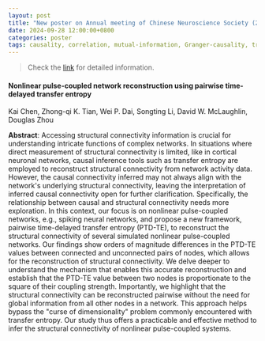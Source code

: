 ```yaml
---
layout: post
title: "New poster on Annual meeting of Chinese Neuroscience Society (2024)"
date: 2024-09-28 12:00:00+0800
categories: poster
tags: causality, correlation, mutual-information, Granger-causality, transfer-entropy, neural-networks 
---
```


> Check the [link](https://www.cns.org.cn/upload/2024/24042815035311.pdf) for detailed information.

#### Nonlinear pulse-coupled network reconstruction using pairwise time-delayed transfer entropy

Kai Chen, Zhong-qi K. Tian, Wei P. Dai, Songting Li, David W. McLaughlin, Douglas Zhou

**Abstract**: 
Accessing structural connectivity information is crucial for understanding intricate
functions of complex networks. In situations where direct measurement of structural connectivity
is limited, like in cortical neuronal networks, causal inference tools such as transfer entropy are
employed to reconstruct structural connectivity from network activity data. However, the causal
connectivity inferred may not always align with the network's underlying structural connectivity,
leaving the interpretation of inferred causal connectivity open for further clarification. Specifically,
the relationship between causal and structural connectivity needs more exploration. In this context,
our focus is on nonlinear pulse-coupled networks, e.g., spiking neural networks, and propose a
new framework, pairwise time-delayed transfer entropy (PTD-TE), to reconstruct the structural
connectivity of several simulated nonlinear pulse-coupled networks. Our findings show orders of
magnitude differences in the PTD-TE values between connected and unconnected pairs of nodes,
which allows for the reconstruction of structural connectivity. We delve deeper to understand the
mechanism that enables this accurate reconstruction and establish that the PTD-TE value between
two nodes is proportionate to the square of their coupling strength. Importantly, we highlight that
the structural connectivity can be reconstructed pairwise without the need for global information
from all other nodes in a network. This approach helps bypass the "curse of dimensionality"
problem commonly encountered with transfer entropy. Our study thus offers a practicable and
effective method to infer the structural connectivity of nonlinear pulse-coupled systems.